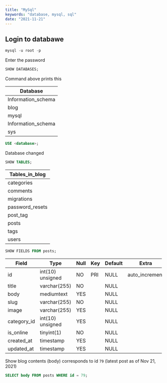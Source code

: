 ```yaml
---
title: "MySql"
keywords: "database, mysql, sql"
date: "2021-11-21"
---
```


## Login to databawe

```sql
mysql -u root -p
```

Enter the password

```sql
SHOW DATABASES;
```

Command above prints this

| Database           |
| ------------------ |
| Information_schema |
| blog               |
| mysql              |
| Information_schema |
| sys                |

```sql
USE <database>;
```

Database changed

```sql
SHOW TABLES;
```

| Tables_in_blog  |
| --------------- |
| categories      |
| comments        |
| migrations      |
| password_resets |
| post_tag        |
| posts           |
| tags            |
| users           |

```sql
SHOW FIELDS FROM posts;
```

| Field       | Type             | Null | Key | Default | Extra          |
| ----------- | ---------------- | ---- | --- | ------- | -------------- |
| id          | int(10) unsigned | NO   | PRI | NULL    | auto_increment |
| title       | varchar(255)     | NO   |     | NULL    |                |
| body        | mediumtext       | YES  |     | NULL    |                |
| slug        | varchar(255)     | NO   |     | NULL    |                |
| image       | varchar(255)     | YES  |     | NULL    |                |
| category_id | int(10) unsigned | YES  |     | NULL    |                |
| is_online   | tinyint(1)       | NO   |     | NULL    |                |
| created_at  | timestamp        | YES  |     | NULL    |                |
| updated_at  | timestamp        | YES  |     | NULL    |                |

Show blog contents (body) corresponds to id `79` (latest post as of Nov 21, 2021)

```sql
SELECT body FROM posts WHERE id = 79;
```
